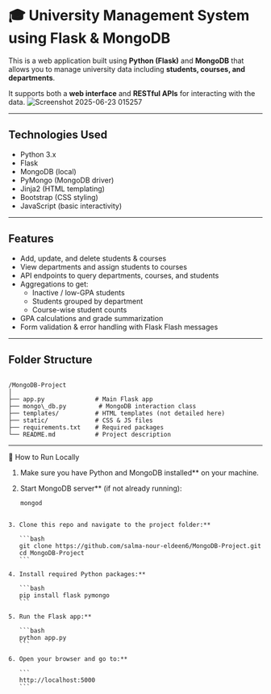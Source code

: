  
# 🎓 University Management System using Flask & MongoDB

This is a web application built using **Python (Flask)** and **MongoDB** that allows you to manage university data including **students, courses, and departments**.

It supports both a **web interface** and **RESTful APIs** for interacting with the data.
![Screenshot 2025-06-23 015257](https://github.com/user-attachments/assets/c1ff36ab-e104-49ac-8f0b-b0d8c00da742)

---

## Technologies Used

- Python 3.x
- Flask
- MongoDB (local)
- PyMongo (MongoDB driver)
- Jinja2 (HTML templating)
- Bootstrap (CSS styling)
- JavaScript (basic interactivity)

---

## Features

- Add, update, and delete students & courses
- View departments and assign students to courses
- API endpoints to query departments, courses, and students
- Aggregations to get:
  - Inactive / low-GPA students
  - Students grouped by department
  - Course-wise student counts
- GPA calculations and grade summarization
- Form validation & error handling with Flask Flash messages

---

## Folder Structure

```

/MongoDB-Project
│
├── app.py              # Main Flask app
├── mongo\_db.py         # MongoDB interaction class
├── templates/          # HTML templates (not detailed here)
├── static/             # CSS & JS files
├── requirements.txt    # Required packages
└── README.md           # Project description

````

---

🚀 How to Run Locally

1. Make sure you have Python and MongoDB installed** on your machine.

2. Start MongoDB server** (if not already running):

   ```bash
   mongod
````

3. Clone this repo and navigate to the project folder:**

   ```bash
   git clone https://github.com/salma-nour-eldeen6/MongoDB-Project.git
   cd MongoDB-Project
   ```

4. Install required Python packages:**

   ```bash
   pip install flask pymongo
   ```

5. Run the Flask app:**

   ```bash
   python app.py
   ```

6. Open your browser and go to:**

   ```
   http://localhost:5000
   ```

 
